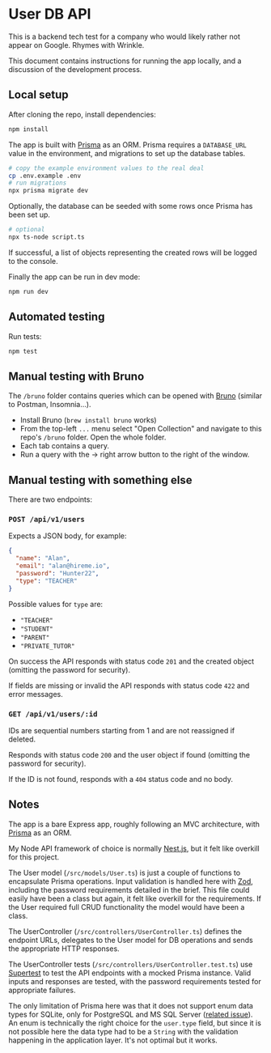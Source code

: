 # User DB API

This is a backend tech test for a company who would likely rather not appear on Google. Rhymes with Wrinkle.

This document contains instructions for running the app locally, and a discussion of the development process.

## Local setup

After cloning the repo, install dependencies:

```bash
npm install
```

The app is built with [Prisma](https://www.prisma.io/) as an ORM. Prisma requires a `DATABASE_URL` value in the environment, and migrations to set up the database tables.

```bash
# copy the example environment values to the real deal
cp .env.example .env
# run migrations
npx prisma migrate dev
```

Optionally, the database can be seeded with some rows once Prisma has been set up.

```bash
# optional
npx ts-node script.ts
```

If successful, a list of objects representing the created rows will be logged to the console.

Finally the app can be run in dev mode:

```bash
npm run dev
```

## Automated testing

Run tests:

```bash
npm test
```

## Manual testing with Bruno

The `/bruno` folder contains queries which can be opened with [Bruno](https://www.usebruno.com/) (similar to Postman, Insomnia...).

- Install Bruno (`brew install bruno` works)
- From the top-left `...` menu select "Open Collection" and navigate to this repo's `/bruno` folder. Open the whole folder.
- Each tab contains a query.
- Run a query with the → right arrow button to the right of the window.

## Manual testing with something else

There are two endpoints:

### `POST /api/v1/users`

Expects a JSON body, for example:

```json
{
  "name": "Alan",
  "email": "alan@hireme.io",
  "password": "Hunter22",
  "type": "TEACHER"
}
```

Possible values for `type` are:

- `"TEACHER"`
- `"STUDENT"`
- `"PARENT"`
- `"PRIVATE_TUTOR"`

On success the API responds with status code `201` and the created object (omitting the password for security).

If fields are missing or invalid the API responds with status code `422` and error messages.

### `GET /api/v1/users/:id`

IDs are sequential numbers starting from 1 and are not reassigned if deleted.

Responds with status code `200` and the user object if found (omitting the password for security).

If the ID is not found, responds with a `404` status code and no body.

## Notes

The app is a bare Express app, roughly following an MVC architecture, with [Prisma](https://www.prisma.io/) as an ORM.

My Node API framework of choice is normally [Nest.js](https://nestjs.com/), but it felt like overkill for this project.

The User model (`/src/models/User.ts`) is just a couple of functions to encapsulate Prisma operations. Input validation is handled here with [Zod](https://zod.dev/), including the password requirements detailed in the brief. This file could easily have been a class but again, it felt like overkill for the requirements. If the User required full CRUD functionality the model would have been a class.

The UserController (`/src/controllers/UserController.ts`) defines the endpoint URLs, delegates to the User model for DB operations and sends the appropriate HTTP responses.

The UserController tests (`/src/controllers/UserController.test.ts`) use [Supertest](https://www.npmjs.com/package/supertest) to test the API endpoints with a mocked Prisma instance. Valid inputs and responses are tested, with the password requirements tested for appropriate failures.

The only limitation of Prisma here was that it does not support enum data types for SQLite, only for PostgreSQL and MS SQL Server ([related issue](https://github.com/prisma/prisma/issues/2219)). An enum is technically the right choice for the `user.type` field, but since it is not possible here the data type had to be a `String` with the validation happening in the application layer. It's not optimal but it works.

